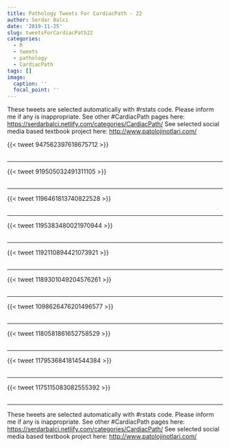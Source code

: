 ```yaml
---
title: Pathology Tweets For CardiacPath - 22
author: Serdar Balci
date: '2019-11-25'
slug: tweetsForCardiacPath22
categories:
  - R
  - tweets
  - pathology
  - CardiacPath
tags: []
image:
  caption: ''
  focal_point: ''
---
```



These tweets are selected automatically with #rstats code. Please inform me if any is inappropriate.
See other #CardiacPath pages here: https://serdarbalci.netlify.com/categories/CardiacPath/ 
See selected social media based textbook project here: http://www.patolojinotlari.com/

{{< tweet 947562397618675712 >}}
<br>
<br>
<hr>
{{< tweet 919505032491311105 >}}
<br>
<br>
<hr>
{{< tweet 1196461813740822528 >}}
<br>
<br>
<hr>
{{< tweet 1195383480021970944 >}}
<br>
<br>
<hr>
{{< tweet 1192110894421073921 >}}
<br>
<br>
<hr>
{{< tweet 1189301049204576261 >}}
<br>
<br>
<hr>
{{< tweet 1098626476201496577 >}}
<br>
<br>
<hr>
{{< tweet 1180581861652758529 >}}
<br>
<br>
<hr>
{{< tweet 1179536841814544384 >}}
<br>
<br>
<hr>
{{< tweet 1175115083082555392 >}}
<br>
<br>
<hr>


These tweets are selected automatically with #rstats code. Please inform me if any is inappropriate.
See other #CardiacPath pages here: https://serdarbalci.netlify.com/categories/CardiacPath/ 
See selected social media based textbook project here: http://www.patolojinotlari.com/

